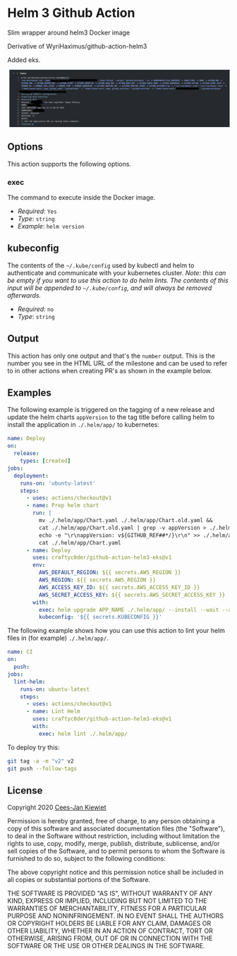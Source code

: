 # Helm 3 Github Action

Slim wrapper around helm3 Docker image

Derivative of WyriHaximus/github-action-helm3

Added eks.

![Example output showing this action in action](images/output.png)

## Options

This action supports the following options.

### exec

The command to execute inside the Docker image.

* *Required*: `Yes`
* *Type*: `string`
* *Example*: `helm version`

## kubeconfig

The contents of the `~/.kube/config` used by kubectl and helm to authenticate and communicate with your kubernetes
cluster. *Note: this can be empty if you want to use this action to do helm lints. The contents of this input will
be appended to `~/.kube/config`, and will always be removed afterwards.*

* *Required*: `no`
* *Type*: `string`

## Output

This action has only one output and that's the `number` output. This is the number you see in the HTML URL of the
milestone and can be used to refer to in other actions when creating PR's as shown in the example below.

## Examples

The following example is triggered on the tagging of a new release and update the helm charts `appVersion` to the tag
title before calling helm to install the application in `./.helm/app/` to kubernetes:

```yaml
name: Deploy
on:
  release:
    types: [created]
jobs:
  deployment:
    runs-on: 'ubuntu-latest'
    steps:
      - uses: actions/checkout@v1
      - name: Prep helm chart
        run: |
          mv ./.helm/app/Chart.yaml ./.helm/app/Chart.old.yaml &&
          cat ./.helm/app/Chart.old.yaml | grep -v appVersion > ./.helm/app/Chart.yaml &&
          echo -e "\r\nappVersion: v${GITHUB_REF##*/}\r\n" >> ./.helm/app/Chart.yaml &&
          cat ./.helm/app/Chart.yaml
      - name: Deploy
        uses: craftyc0der/github-action-helm3-eks@v1
        env:
          AWS_DEFAULT_REGION: ${{ secrets.AWS_REGION }}
          AWS_REGION: ${{ secrets.AWS_REGION }}
          AWS_ACCESS_KEY_ID: ${{ secrets.AWS_ACCESS_KEY_ID }}
          AWS_SECRET_ACCESS_KEY: ${{ secrets.AWS_SECRET_ACCESS_KEY }}
        with:
          exec: helm upgrade APP_NAME ./.helm/app/ --install --wait --atomic --namespace=APP_NAMESPACE --set=app.name=APP_NAME --values=./.helm/app/values.yaml
          kubeconfig: '${{ secrets.KUBECONFIG }}'
```

The following example shows how you can use this action to lint your helm files in (for example) `./.helm/app/`.

```yaml
name: CI
on:
  push:
jobs:
  lint-helm:
    runs-on: ubuntu-latest
    steps:
      - uses: actions/checkout@v1
      - name: Lint Helm
        uses: craftyc0der/github-action-helm3-eks@v1
        with:
          exec: helm lint ./.helm/app/
```

To deploy try this:

```bash
git tag -a -m "v2" v2
git push --follow-tags
```

## License ##

Copyright 2020 [Cees-Jan Kiewiet](http://wyrihaximus.net/)

Permission is hereby granted, free of charge, to any person
obtaining a copy of this software and associated documentation
files (the "Software"), to deal in the Software without
restriction, including without limitation the rights to use,
copy, modify, merge, publish, distribute, sublicense, and/or sell
copies of the Software, and to permit persons to whom the
Software is furnished to do so, subject to the following
conditions:

The above copyright notice and this permission notice shall be
included in all copies or substantial portions of the Software.

THE SOFTWARE IS PROVIDED "AS IS", WITHOUT WARRANTY OF ANY KIND,
EXPRESS OR IMPLIED, INCLUDING BUT NOT LIMITED TO THE WARRANTIES
OF MERCHANTABILITY, FITNESS FOR A PARTICULAR PURPOSE AND
NONINFRINGEMENT. IN NO EVENT SHALL THE AUTHORS OR COPYRIGHT
HOLDERS BE LIABLE FOR ANY CLAIM, DAMAGES OR OTHER LIABILITY,
WHETHER IN AN ACTION OF CONTRACT, TORT OR OTHERWISE, ARISING
FROM, OUT OF OR IN CONNECTION WITH THE SOFTWARE OR THE USE OR
OTHER DEALINGS IN THE SOFTWARE.
